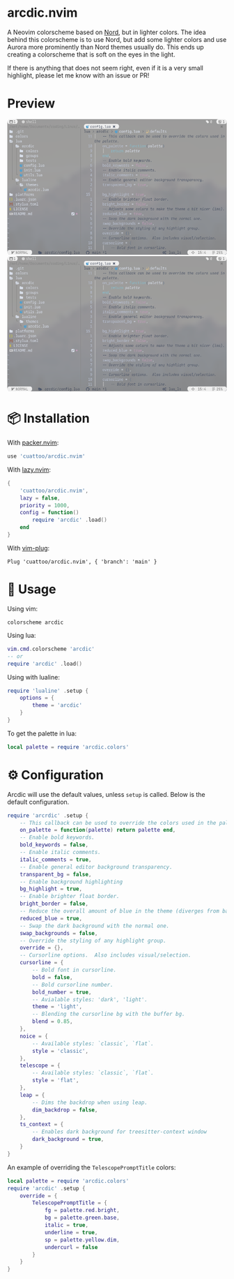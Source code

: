 # arcdic.nvim

A Neovim colorscheme based on [Nord](https://www.nordtheme.com/), but in lighter colors.  The idea behind this colorscheme is to use Nord, but add some lighter colors and use Aurora more prominently than Nord themes usually do.  This ends up creating a colorscheme that is soft on the eyes in the light.

If there is anything that does not seem right, even if it is a very small highlight, please let me know with an issue or PR!

# Preview
![preview](https://raw.githubusercontent.com/cuattoo/arcdic.nvim/main/.screenshots/2024-03-03_09-29-52.png)
![preview](https://raw.githubusercontent.com/cuattoo/arcdic.nvim/main/.screenshots/2024-03-03_09-29-52.png)
# 📦 Installation

With [packer.nvim](https://github.com/wbthomason/packer.nvim):

```lua
use 'cuattoo/arcdic.nvim'
```

With [lazy.nvim](https://github.com/folke/lazy.nvim):

```lua
{
    'cuattoo/arcdic.nvim',
    lazy = false,
    priority = 1000,
    config = function()
        require 'arcdic' .load()
    end
}
```

With [vim-plug](https://github.com/junegunn/vim-plug):

```vim
Plug 'cuattoo/arcdic.nvim', { 'branch': 'main' }
```

# 🚀 Usage
Using vim:
```vim
colorscheme arcdic
```

Using lua:

```lua
vim.cmd.colorscheme 'arcdic'
-- or
require 'arcdic' .load()
```

Using with lualine:

```lua
require 'lualine' .setup {
    options = {
        theme = 'arcdic'
    }
}
```

To get the palette in lua:

```lua
local palette = require 'arcdic.colors'
```

# ⚙️ Configuration

Arcdic will use the default values, unless `setup` is called.  Below is the default configuration.

```lua
require 'arcrdic' .setup {
    -- This callback can be used to override the colors used in the palette.
    on_palette = function(palette) return palette end,
    -- Enable bold keywords.
    bold_keywords = false,
    -- Enable italic comments.
    italic_comments = true,
    -- Enable general editor background transparency.
    transparent_bg = false,
    -- Enable background highlighting
    bg_highlight = true,
    -- Enable brighter float border.
    bright_border = false,
    -- Reduce the overall amount of blue in the theme (diverges from base Nord).
    reduced_blue = true,
    -- Swap the dark background with the normal one.
    swap_backgrounds = false,
    -- Override the styling of any highlight group.
    override = {},
    -- Cursorline options.  Also includes visual/selection.
    cursorline = {
        -- Bold font in cursorline.
        bold = false,
        -- Bold cursorline number.
        bold_number = true,
        -- Avialable styles: 'dark', 'light'.
        theme = 'light',
        -- Blending the cursorline bg with the buffer bg.
        blend = 0.85,
    },
    noice = {
        -- Available styles: `classic`, `flat`.
        style = 'classic',
    },
    telescope = {
        -- Available styles: `classic`, `flat`.
        style = 'flat',
    },
    leap = {
        -- Dims the backdrop when using leap.
        dim_backdrop = false,
    },
    ts_context = {
        -- Enables dark background for treesitter-context window
        dark_background = true,
    }
}
```

An example of overriding the `TelescopePromptTitle` colors:

```lua
local palette = require 'arcdic.colors'
require 'arcdic' .setup {
    override = {
        TelescopePromptTitle = {
            fg = palette.red.bright,
            bg = palette.green.base,
            italic = true,
            underline = true,
            sp = palette.yellow.dim,
            undercurl = false
        }
    }
}
```
